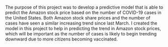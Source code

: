 The purpose of this project was to develop a predictive model that is able to predict the Amazon stock price based on the number of COVID-19 cases in the United States. Both Amazon stock share prices and the number of cases have seen a similar increasing trend since last March. I created the model in this project to help in predicting the trend in Amazon stock prices, which will be important as the number of cases is likely to begin trending downward due to more citizens becoming vaccinated.